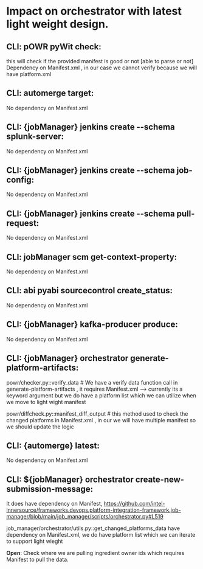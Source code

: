 # Impact on orchestrator with latest light weight design.

## CLI: pOWR pyWit check:
this will check if the provided manifest is good or not [able to parse or not]
Dependency on Manifest.xml , in our case we cannot verify because we will have platform.xml


## CLI: automerge target:
No dependency on Manifest.xml 


## CLI: {jobManager} jenkins create --schema splunk-server:
No dependency on Manifest.xml 

## CLI: {jobManager} jenkins create --schema job-config:
No dependency on Manifest.xml 


## CLI: {jobManager} jenkins create --schema pull-request:
No dependency on Manifest.xml 

## CLI: jobManager scm get-context-property:
No dependency on Manifest.xml 

## CLI: abi pyabi sourcecontrol create_status:
No dependency on Manifest.xml 

## CLI: {jobManager} kafka-producer produce:
No dependency on Manifest.xml 

## CLI: {jobManager} orchestrator generate-platform-artifacts:

powr/checker.py::verify_data # We have a verify data function call in generate-platform-artifacts , it requires Manifest.xml --> currently its a keyword argument but we do have a platform list which we can utilize when we move to light wight manifest <br/>

powr/diffcheck.py::manifest_diff_output # this method used to check the changed platforms in Manifest.xml , in our we will have multiple manifest so we should update the logic


## CLI: {automerge} latest:
No dependency on Manifest.xml 

## CLI: ${jobManager} orchestrator create-new-submission-message:
It does have dependency on Manifest,
https://github.com/intel-innersource/frameworks.devops.platform-integration-framework.job-manager/blob/main/job_manager/scripts/orchestrator.py#L519

job_manager/orchestrator/utils.py::get_changed_platforms_data have dependency on Manifest.xml, we do have platform list which we can iterate to support light wieght


**Open**:
Check where we are pulling ingredient owner ids which requires Manifest to pull the data.



